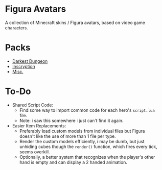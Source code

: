 # Figura Avatars

A collection of Minecraft skins / Figura avatars, based on video game characters.

# Packs

- [Darkest Dungeon](avatars/darkest_dungeon/README.md)
- [Inscryption](avatars/inscryption/README.md)
- [Misc.](avatars/misc/README.md)

# To-Do

- Shared Script Code:
  - Find some way to import common code for each hero's `script.lua` file.
  - Note: i saw this somewhere i just can't find it again.
- Easier Item Replacements:
  - Preferably load custom models from individual files but Figura doesn't like the use of more than 1 file per type.
  - Render the custom models efficiently, i may be dumb, but just unhiding cubes though the `render()` function, which fires every tick, seems overkill. 
  - Optionally, a better system that recognizes when the player's other hand is empty and can display a 2 handed animation.